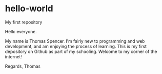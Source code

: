# hello-world
My first repository

Hello everyone.

My name is Thomas Spencer. I'm fairly new to programming and web development, and am enjoying the process of learning. This is my first depository on Github as part of my schooling. Welcome to my corner of the internet!


Regards,
Thomas
